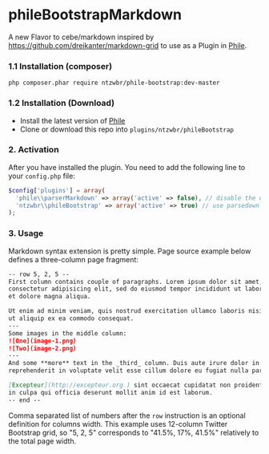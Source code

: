 phileBootstrapMarkdown
====================

A new Flavor to cebe/markdown inspired by https://github.com/dreikanter/markdown-grid to use as a Plugin in [Phile](https://github.com/PhileCMS/Phile).

### 1.1 Installation (composer)
```
php composer.phar require ntzwbr/phile-bootstrap:dev-master
```

### 1.2 Installation (Download)

* Install the latest version of [Phile](https://github.com/PhileCMS/Phile)
* Clone or download this repo into `plugins/ntzwbr/phileBootstrap`

### 2. Activation

After you have installed the plugin. You need to add the following line to your `config.php` file:

```php
$config['plugins'] = array(
  'phile\\parserMarkdown' => array('active' => false), // disable the default parser
  'ntzwbr\\phileBootstrap' => array('active' => true) // use parsedown
);
```
### 3. Usage

Markdown syntax extension is pretty simple. Page source example below defines
a three-column page fragment:

```markdown
-- row 5, 2, 5 --
First column contains couple of paragraphs. Lorem ipsum dolor sit amet,
consectetur adipisicing elit, sed do eiusmod tempor incididunt ut labore
et dolore magna aliqua.

Ut enim ad minim veniam, quis nostrud exercitation ullamco laboris nisi
ut aliquip ex ea commodo consequat.
---
Some images in the middle column:
![One](image-1.png)
![Two](image-2.png)
---
And some **more** text in the _third_ column. Duis aute irure dolor in
reprehenderit in voluptate velit esse cillum dolore eu fugiat nulla pariatur.

[Excepteur](http://excepteur.org ) sint occaecat cupidatat non proident, sunt
in culpa qui officia deserunt mollit anim id est laborum.
-- end --
```

Comma separated list of numbers after the `row` instruction is an optional
definition for columns width. This example uses 12-column Twitter Bootstrap
grid, so "5, 2, 5" corresponds to "41.5%, 17%, 41.5%" relatively to the total
page width.
